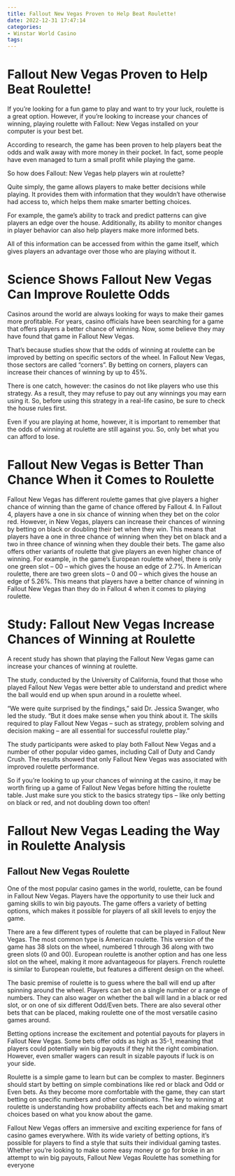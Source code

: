 ```yaml
---
title: Fallout New Vegas Proven to Help Beat Roulette!
date: 2022-12-31 17:47:14
categories:
- Winstar World Casino
tags:
---
```



#  Fallout New Vegas Proven to Help Beat Roulette!

If you’re looking for a fun game to play and want to try your luck, roulette is a great option. However, if you’re looking to increase your chances of winning, playing roulette with Fallout: New Vegas installed on your computer is your best bet.

According to research, the game has been proven to help players beat the odds and walk away with more money in their pocket. In fact, some people have even managed to turn a small profit while playing the game.

So how does Fallout: New Vegas help players win at roulette?

Quite simply, the game allows players to make better decisions while playing. It provides them with information that they wouldn’t have otherwise had access to, which helps them make smarter betting choices.

For example, the game’s ability to track and predict patterns can give players an edge over the house. Additionally, its ability to monitor changes in player behavior can also help players make more informed bets.

All of this information can be accessed from within the game itself, which gives players an advantage over those who are playing without it.

#  Science Shows Fallout New Vegas Can Improve Roulette Odds 

Casinos around the world are always looking for ways to make their games more profitable. For years, casino officials have been searching for a game that offers players a better chance of winning. Now, some believe they may have found that game in Fallout New Vegas.

That’s because studies show that the odds of winning at roulette can be improved by betting on specific sectors of the wheel. In Fallout New Vegas, those sectors are called “corners”. By betting on corners, players can increase their chances of winning by up to 45%.

There is one catch, however: the casinos do not like players who use this strategy. As a result, they may refuse to pay out any winnings you may earn using it. So, before using this strategy in a real-life casino, be sure to check the house rules first.

Even if you are playing at home, however, it is important to remember that the odds of winning at roulette are still against you. So, only bet what you can afford to lose.

#  Fallout New Vegas is Better Than Chance When it Comes to Roulette 
Fallout New Vegas has different roulette games that give players a higher chance of winning than the game of chance offered by Fallout 4. In Fallout 4, players have a one in six chance of winning when they bet on the color red. However, in New Vegas, players can increase their chances of winning by betting on black or doubling their bet when they win. This means that players have a one in three chance of winning when they bet on black and a two in three chance of winning when they double their bets. 
The game also offers other variants of roulette that give players an even higher chance of winning. For example, in the game’s European roulette wheel, there is only one green slot – 00 – which gives the house an edge of 2.7%. In American roulette, there are two green slots – 0 and 00 – which gives the house an edge of 5.26%. 
This means that players have a better chance of winning in Fallout New Vegas than they do in Fallout 4 when it comes to playing roulette.

#  Study: Fallout New Vegas Increase Chances of Winning at Roulette 

A recent study has shown that playing the Fallout New Vegas game can increase your chances of winning at roulette.

The study, conducted by the University of California, found that those who played Fallout New Vegas were better able to understand and predict where the ball would end up when spun around in a roulette wheel.

“We were quite surprised by the findings,” said Dr. Jessica Swanger, who led the study. “But it does make sense when you think about it. The skills required to play Fallout New Vegas – such as strategy, problem solving and decision making – are all essential for successful roulette play.”

The study participants were asked to play both Fallout New Vegas and a number of other popular video games, including Call of Duty and Candy Crush. The results showed that only Fallout New Vegas was associated with improved roulette performance.

So if you’re looking to up your chances of winning at the casino, it may be worth firing up a game of Fallout New Vegas before hitting the roulette table. Just make sure you stick to the basics strategy tips – like only betting on black or red, and not doubling down too often!

#  Fallout New Vegas Leading the Way in Roulette Analysis

## Fallout New Vegas Roulette

One of the most popular casino games in the world, roulette, can be found in Fallout New Vegas. Players have the opportunity to use their luck and gaming skills to win big payouts. The game offers a variety of betting options, which makes it possible for players of all skill levels to enjoy the game.

There are a few different types of roulette that can be played in Fallout New Vegas. The most common type is American roulette. This version of the game has 38 slots on the wheel, numbered 1 through 36 along with two green slots (0 and 00). European roulette is another option and has one less slot on the wheel, making it more advantageous for players. French roulette is similar to European roulette, but features a different design on the wheel.

The basic premise of roulette is to guess where the ball will end up after spinning around the wheel. Players can bet on a single number or a range of numbers. They can also wager on whether the ball will land in a black or red slot, or on one of six different Odd/Even bets. There are also several other bets that can be placed, making roulette one of the most versatile casino games around.

Betting options increase the excitement and potential payouts for players in Fallout New Vegas. Some bets offer odds as high as 35-1, meaning that players could potentially win big payouts if they hit the right combination. However, even smaller wagers can result in sizable payouts if luck is on your side.

Roulette is a simple game to learn but can be complex to master. Beginners should start by betting on simple combinations like red or black and Odd or Even bets. As they become more comfortable with the game, they can start betting on specific numbers and other combinations. The key to winning at roulette is understanding how probability affects each bet and making smart choices based on what you know about the game.

Fallout New Vegas offers an immersive and exciting experience for fans of casino games everywhere. With its wide variety of betting options, it’s possible for players to find a style that suits their individual gaming tastes. Whether you’re looking to make some easy money or go for broke in an attempt to win big payouts, Fallout New Vegas Roulette has something for everyone